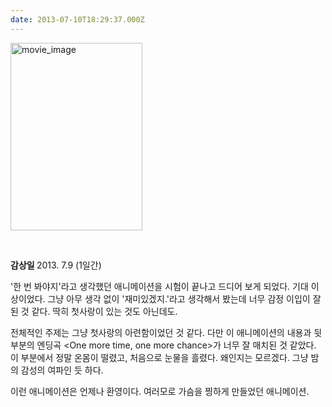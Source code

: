 ```yaml
---
date: 2013-07-10T18:29:37.000Z
---
```


<p><a href="https://static.sojin.io/images/migrated-photos/2013/07/movie_image.jpg"><img class="alignnone size-medium wp-image-114" alt="movie_image" src="https://static.sojin.io/images/migrated-photos/2013/07/movie_image.jpg?w=211" width="211" height="300" /></a></p>
<p> </p>
<p><strong>감상일 </strong>2013. 7.9 (1일간)</p>
<p>'한 번 봐야지'라고 생각했던 애니메이션을 시험이 끝나고 드디어 보게 되었다. 기대 이상이었다. 그냥 아무 생각 없이 '재미있겠지.'라고 생각해서 봤는데 너무 감정 이입이 잘 된 것 같다. 딱히 첫사랑이 있는 것도 아닌데도.</p>
<p>전체적인 주제는 그냥 첫사랑의 아련함이었던 것 같다. 다만 이 애니메이션의 내용과 뒷부분의 엔딩곡 &lt;One more time, one more chance&gt;가 너무 잘 매치된 것 같았다. 이 부분에서 정말 온몸이 떨렸고, 처음으로 눈물을 흘렸다. 왜인지는 모르겠다. 그냥 밤의 감성의 여파인 듯 하다.</p>
<p>이런 애니메이션은 언제나 환영이다. 여러모로 가슴을 찡하게 만들었던 애니메이션.</p>
